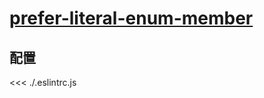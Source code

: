 # [prefer-literal-enum-member](https://typescript-eslint.io/rules/prefer-literal-enum-member)

## 配置

<<< ./.eslintrc.js
